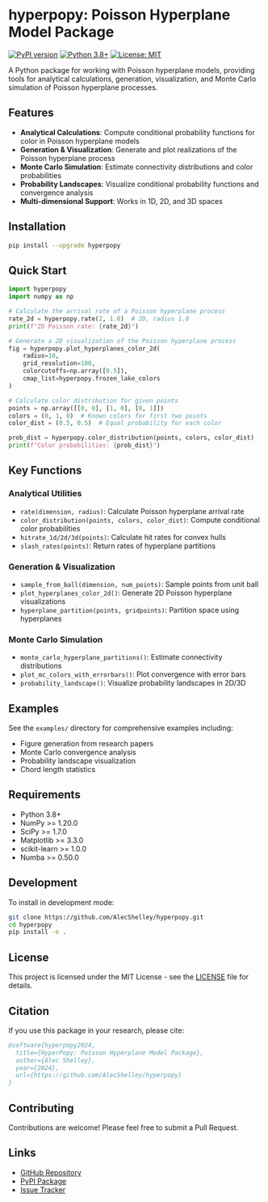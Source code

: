 # hyperpopy: Poisson Hyperplane Model Package

[![PyPI version](https://badge.fury.io/py/hyperpopy.svg)](https://badge.fury.io/py/hyperpopy)
[![Python 3.8+](https://img.shields.io/badge/python-3.8+-blue.svg)](https://www.python.org/downloads/)
[![License: MIT](https://img.shields.io/badge/License-MIT-yellow.svg)](https://opensource.org/licenses/MIT)

A Python package for working with Poisson hyperplane models, providing tools for analytical calculations, generation, visualization, and Monte Carlo simulation of Poisson hyperplane processes.

## Features

- **Analytical Calculations**: Compute conditional probability functions for color in Poisson hyperplane models
- **Generation & Visualization**: Generate and plot realizations of the Poisson hyperplane process
- **Monte Carlo Simulation**: Estimate connectivity distributions and color probabilities
- **Probability Landscapes**: Visualize conditional probability functions and convergence analysis
- **Multi-dimensional Support**: Works in 1D, 2D, and 3D spaces

## Installation

```bash
pip install --upgrade hyperpopy
```

## Quick Start

```python
import hyperpopy
import numpy as np

# Calculate the arrival rate of a Poisson hyperplane process
rate_2d = hyperpopy.rate(2, 1.0)  # 2D, radius 1.0
print(f"2D Poisson rate: {rate_2d}")

# Generate a 2D visualization of the Poisson hyperplane process
fig = hyperpopy.plot_hyperplanes_color_2d(
    radius=10,
    grid_resolution=100,
    colorcutoffs=np.array([0.5]),
    cmap_list=hyperpopy.frozen_lake_colors
)

# Calculate color distribution for given points
points = np.array([[0, 0], [1, 0], [0, 1]])
colors = (0, 1, 0)  # Known colors for first two points
color_dist = (0.5, 0.5)  # Equal probability for each color

prob_dist = hyperpopy.color_distribution(points, colors, color_dist)
print(f"Color probabilities: {prob_dist}")
```

## Key Functions

### Analytical Utilities
- `rate(dimension, radius)`: Calculate Poisson hyperplane arrival rate
- `color_distribution(points, colors, color_dist)`: Compute conditional color probabilities
- `hitrate_1d/2d/3d(points)`: Calculate hit rates for convex hulls
- `slash_rates(points)`: Return rates of hyperplane partitions

### Generation & Visualization
- `sample_from_ball(dimension, num_points)`: Sample points from unit ball
- `plot_hyperplanes_color_2d()`: Generate 2D Poisson hyperplane visualizations
- `hyperplane_partition(points, gridpoints)`: Partition space using hyperplanes

### Monte Carlo Simulation
- `monte_carlo_hyperplane_partitions()`: Estimate connectivity distributions
- `plot_mc_colors_with_errorbars()`: Plot convergence with error bars
- `probability_landscape()`: Visualize probability landscapes in 2D/3D

## Examples

See the `examples/` directory for comprehensive examples including:
- Figure generation from research papers
- Monte Carlo convergence analysis
- Probability landscape visualization
- Chord length statistics

## Requirements

- Python 3.8+
- NumPy >= 1.20.0
- SciPy >= 1.7.0
- Matplotlib >= 3.3.0
- scikit-learn >= 1.0.0
- Numba >= 0.50.0

## Development

To install in development mode:

```bash
git clone https://github.com/AlecShelley/hyperpopy.git
cd hyperpopy
pip install -e .
```

## License

This project is licensed under the MIT License - see the [LICENSE](LICENSE) file for details.

## Citation

If you use this package in your research, please cite:

```bibtex
@software{hyperpopy2024,
  title={HyperPopy: Poisson Hyperplane Model Package},
  author={Alec Shelley},
  year={2024},
  url={https://github.com/AlecShelley/hyperpopy}
}
```

## Contributing

Contributions are welcome! Please feel free to submit a Pull Request.

## Links

- [GitHub Repository](https://github.com/AlecShelley/hyperpopy)
- [PyPI Package](https://pypi.org/project/hyperpopy/)
- [Issue Tracker](https://github.com/AlecShelley/hyperpopy/issues)
